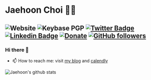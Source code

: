 # Jaehoon Choi 👨‍💻
![Website](https://img.shields.io/website?label=blog&url=https%3A%2F%2Fandromedarabbit.net)
![Keybase PGP](https://img.shields.io/keybase/pgp/jaehoonchoi)
[![Twitter Badge](https://img.shields.io/badge/-@andromedarabbit-1ca0f1?style=flat-square&labelColor=1ca0f1&logo=twitter&logoColor=white&link=https://twitter.com/sakshamtaneja00)](https://twitter.com/andromedarabbit) [![Linkedin Badge](https://img.shields.io/badge/-choijaehoon-blue?style=flat-square&logo=Linkedin&logoColor=white&link=https://www.linkedin.com/in/choijaehoon/)](https://www.linkedin.com/in/tanejasaksham/)
[![Donate](https://img.shields.io/badge/Support-%24-blue)](https://www.buymeacoffee.com/jaehoonchoi)
[![GitHub followers](https://img.shields.io/github/followers/andromedarabbit?label=Follow&style=social)](https://github.com/andromedarabbit/?tab=follow)
---

### Hi there 👋

- 📫 How to reach me: visit [my blog](https://Fandromedarabbit.net) and [calendly](calendly.com/jaehoonchoi)

![Jaehoon's github stats](https://github-readme-stats.vercel.app/api?username=andromedarabbit&show_icons=true)

<!--
**andromedarabbit/andromedarabbit** is a ✨ _special_ ✨ repository because its `README.md` (this file) appears on your GitHub profile.

Here are some ideas to get you started:

- 🔭 I’m currently working on ...
- 🌱 I’m currently learning ...
- 👯 I’m looking to collaborate on ...
- 🤔 I’m looking for help with ...
- 💬 Ask me about ...
- 📫 How to reach me: ...
- 😄 Pronouns: ...
- ⚡ Fun fact: ...
-->
